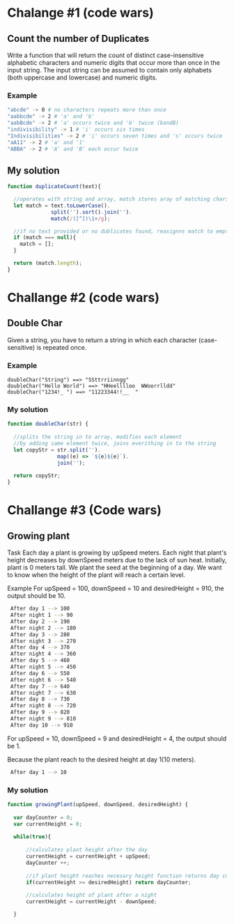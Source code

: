 # Chalange #1 (code wars)

## Count the number of Duplicates

Write a function that will return the count of distinct case-insensitive alphabetic characters and numeric digits that occur more than once in the input string. The input string can be assumed to contain only alphabets (both uppercase and lowercase) and numeric digits.

### Example
```sh
"abcde" -> 0 # no characters repeats more than once
"aabbcde" -> 2 # 'a' and 'b'
"aabBcde" -> 2 # 'a' occurs twice and 'b' twice (bandB)
"indivisibility" -> 1 # 'i' occurs six times
"Indivisibilities" -> 2 # 'i' occurs seven times and 's' occurs twice
"aA11" -> 2 # 'a' and '1'
"ABBA" -> 2 # 'A' and 'B' each occur twice
```

## My solution
```js
function duplicateCount(text){

  //operates with string and array, match stores aray of matching chars
  let match = text.toLowerCase().
              split('').sort().join('').
              match(/([^])\1+/g);

  //if no text provided or no dublicates found, reasignns match to empty array
  if (match === null){
    match = [];
  }

  return (match.length);
}
```


# Challange #2 (code wars)

## Double Char

Given a string, you have to return a string in which each character (case-sensitive) is repeated once.

### Example
```
doubleChar("String") ==> "SSttrriinngg"
doubleChar("Hello World") ==> "HHeelllloo  WWoorrlldd"
doubleChar("1234!_ ") ==> "11223344!!__  "
```

### My solution
```js
function doubleChar(str) {
  
  //splits the string in to array, modifies each element 
  //by adding same element twice, joins everithing in to the string
  let copyStr = str.split('').
                map((e) => `${e}${e}`).
                join('');
  
  return copyStr;
}
```

# Challange #3 (Code wars)

## Growing plant

Task
Each day a plant is growing by upSpeed meters. Each night that plant's height decreases by downSpeed meters due to the lack of sun heat. Initially, plant is 0 meters tall. We plant the seed at the beginning of a day. We want to know when the height of the plant will reach a certain level.

Example
For upSpeed = 100, downSpeed = 10 and desiredHeight = 910, the output should be 10.
```sh
 After day 1 --> 100
 After night 1 --> 90
 After day 2 --> 190
 After night 2 --> 180
 After day 3 --> 280
 After night 3 --> 270
 After day 4 --> 370
 After night 4 --> 360
 After day 5 --> 460
 After night 5 --> 450
 After day 6 --> 550
 After night 6 --> 540
 After day 7 --> 640
 After night 7 --> 630
 After day 8 --> 730
 After night 8 --> 720
 After day 9 --> 820
 After night 9 --> 810
 After day 10 --> 910
```

For upSpeed = 10, downSpeed = 9 and desiredHeight = 4, the output should be 1.

Because the plant reach to the desired height at day 1(10 meters).

```sh
 After day 1 --> 10
 ```

### My solution

```js
function growingPlant(upSpeed, downSpeed, desiredHeight) {
  
  var dayCounter = 0;
  var currentHeight = 0;
  
  while(true){
  
      //calculates plant height after the day
      currentHeight = currentHeight + upSpeed;
      dayCounter ++;
    
      //if plant height reaches necesary height function returns day count
      if(currentHeight >= desiredHeight) return dayCounter;
      
      //calculates height of plant after a night
      currentHeight = currentHeight - downSpeed;

  }
  
```
